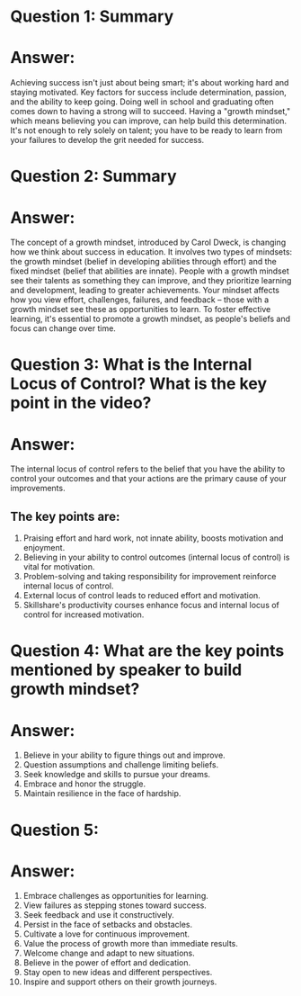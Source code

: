 # Question 1: Summary
# Answer:
Achieving success isn't just about being smart; it's about working hard and staying motivated. Key factors for success include determination, passion, and the ability to keep going. Doing well in school and graduating often comes down to having a strong will to succeed. Having a "growth mindset," which means believing you can improve, can help build this determination. It's not enough to rely solely on talent; you have to be ready to learn from your failures to develop the grit needed for success.

# Question 2: Summary
# Answer:
The concept of a growth mindset, introduced by Carol Dweck, is changing how we think about success in education. It involves two types of mindsets: the growth mindset (belief in developing abilities through effort) and the fixed mindset (belief that abilities are innate). People with a growth mindset see their talents as something they can improve, and they prioritize learning and development, leading to greater achievements. Your mindset affects how you view effort, challenges, failures, and feedback – those with a growth mindset see these as opportunities to learn. To foster effective learning, it's essential to promote a growth mindset, as people's beliefs and focus can change over time.

# Question 3: What is the Internal Locus of Control? What is the key point in the video?
# Answer:
The internal locus of control refers to the belief that you have the ability to control your outcomes and that your actions are the primary cause of your improvements.
## The key points are:
1. Praising effort and hard work, not innate ability, boosts motivation and enjoyment.
2. Believing in your ability to control outcomes (internal locus of control) is vital for motivation.
3. Problem-solving and taking responsibility for improvement reinforce internal locus of control.
4. External locus of control leads to reduced effort and motivation.
5. Skillshare's productivity courses enhance focus and internal locus of control for increased motivation.

# Question 4: What are the key points mentioned by speaker to build growth mindset?
# Answer:
1. Believe in your ability to figure things out and improve.
2. Question assumptions and challenge limiting beliefs.
3. Seek knowledge and skills to pursue your dreams.
4. Embrace and honor the struggle.
5. Maintain resilience in the face of hardship.

# Question 5:
# Answer:
1. Embrace challenges as opportunities for learning.
2. View failures as stepping stones toward success.
3. Seek feedback and use it constructively.
4. Persist in the face of setbacks and obstacles.
5. Cultivate a love for continuous improvement.
6. Value the process of growth more than immediate results.
7. Welcome change and adapt to new situations.
8. Believe in the power of effort and dedication.
9. Stay open to new ideas and different perspectives.
10. Inspire and support others on their growth journeys.
